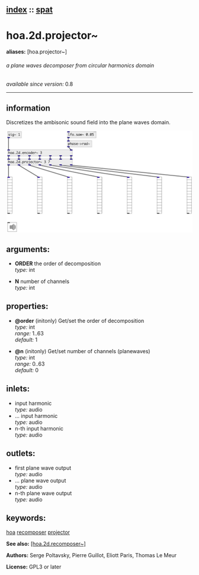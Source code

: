 [index](index.html) :: [spat](category_spat.html)
---

# hoa.2d.projector~
**aliases:** [hoa.projector\~]


###### a plane waves decomposer from circular harmonics domain

*available since version:* 0.8

---


## information
Discretizes the ambisonic sound field into the plane waves domain.


[![example](../examples/img/hoa.2d.projector~.jpg)](../examples/pd/hoa.2d.projector~.pd)



## arguments:

* **ORDER**
the order of decomposition<br>
_type:_ int<br>

* **N**
number of channels<br>
_type:_ int<br>





## properties:

* **@order** (initonly)
Get/set the order of decomposition<br>
_type:_ int<br>
_range:_ 1..63<br>
_default:_ 1<br>

* **@n** (initonly)
Get/set number of channels (planewaves)<br>
_type:_ int<br>
_range:_ 0..63<br>
_default:_ 0<br>



## inlets:

* input harmonic<br>
_type:_ audio
* ... input harmonic<br>
_type:_ audio
* n-th input harmonic<br>
_type:_ audio



## outlets:

* first plane wave output<br>
_type:_ audio
* ... plane wave output<br>
_type:_ audio
* n-th plane wave output<br>
_type:_ audio



## keywords:

[hoa](keywords/hoa.html)
[recomposer](keywords/recomposer.html)
[projector](keywords/projector.html)



**See also:**
[\[hoa.2d.recomposer~\]](hoa.2d.recomposer~.html)




**Authors:** Serge Poltavsky, Pierre Guillot, Eliott Paris, Thomas Le Meur




**License:** GPL3 or later





